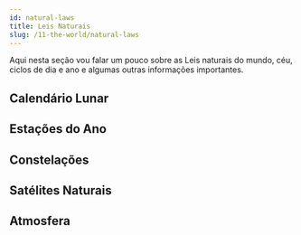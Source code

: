 ```yaml
---
id: natural-laws
title: Leis Naturais
slug: /11-the-world/natural-laws
---
```


Aqui nesta seção vou falar um pouco sobre as Leis naturais do mundo, céu, ciclos de dia e ano e algumas outras informações importantes.

## Calendário Lunar

## Estações do Ano

## Constelações

## Satélites Naturais

## Atmosfera

